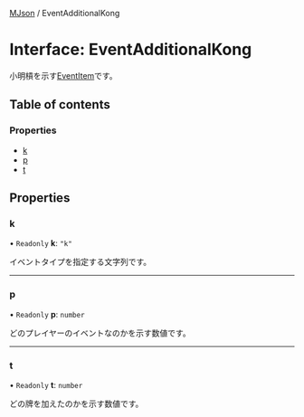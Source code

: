 [MJson](../modules.md) / EventAdditionalKong

# Interface: EventAdditionalKong

小明槓を示す[EventItem](../modules.md#eventitem)です。

## Table of contents

### Properties

- [k](EventAdditionalKong.md#k)
- [p](EventAdditionalKong.md#p)
- [t](EventAdditionalKong.md#t)

## Properties

### k

• `Readonly` **k**: ``"k"``

イベントタイプを指定する文字列です。

___

### p

• `Readonly` **p**: `number`

どのプレイヤーのイベントなのかを示す数値です。

___

### t

• `Readonly` **t**: `number`

どの牌を加えたのかを示す数値です。
